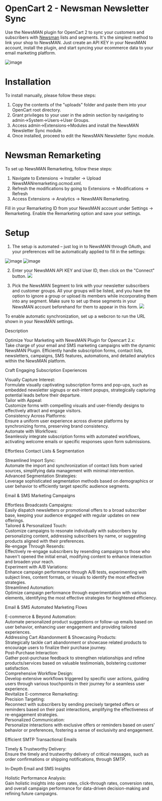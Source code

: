 # OpenCart 2 - Newsman Newsletter Sync

Use the NewsMAN plugin for OpenCart 2 to sync your customers and subscribers with [Newsman](https://www.newsman.com) lists and segments. It's the simplest method to link your shop to NewsMAN. Just create an API KEY in your NewsMAN account, install the plugin, and start syncing your ecommerce data to your email marketing platform.

![image](https://raw.githubusercontent.com/Newsman/OpenCart2-Newsman/master/assets/newsmanBr.jpg)

# Installation
To install manually, please follow these steps:
1. Copy the contents of the "uploads" folder and paste them into your OpenCart root directory.
2. Grant privileges to your user in the admin section by navigating to admin->System->Users->User Groups.
3. Access admin->Extensions->Modules and install the NewsMAN Newsletter Sync module.
4. Once installed, proceed to edit the NewsMAN Newsletter Sync module.

# Newsman Remarketing

To set up NewsMAN Remarketing, follow these steps:
1. Navigate to Extensions -> Installer -> Upload NewsMANremarketing.ocmod.xml.
2. Refresh the modifications by going to Extensions -> Modifications -> Refresh
3. Access Extensions -> Analytics -> NewsMAN Remarketing.

Fill in your Remarketing ID from your NewsMAN account under Settings -> Remarketing. Enable the Remarketing option and save your settings.

# Setup

1. The setup is automated – just log in to NewsMAN through OAuth, and your preferences will be automatically applied to fill in the settings:

![image](https://raw.githubusercontent.com/Newsman/OpenCart2-Newsman/master/assets/oauth1.png)
![image](https://raw.githubusercontent.com/Newsman/OpenCart2-Newsman/master/assets/oauth2.png)

2. Enter your NewsMAN API KEY and User ID, then click on the "Connect" button.
![](https://raw.githubusercontent.com/Newsman/OpenCart2-Newsman/master/assets/api-setup-screen-opencart2.png)

3. Pick the NewsMAN Segment to link with your newsletter subscribers and customer groups. All your groups will be listed, and you have the option to ignore a group or upload its members while incorporating them into any segment. Make sure to set up these segments in your NewsMAN account beforehand for them to appear in this form.
![](https://raw.githubusercontent.com/Newsman/OpenCart2-Newsman/master/assets/mapping-screen-opencart2.png)

To enable automatic synchronization, set up a webcron to run the URL shown in your NewsMAN settings.

Description<br>

Optimize Your Marketing with NewsMAN Plugin for Opencart 2.x:<br>
Take charge of your email and SMS marketing campaigns with the dynamic NewsMAN Plugin. Efficiently handle subscription forms, contact lists, newsletters, campaigns, SMS features, automations, and detailed analytics within the NewsMAN platform.<br>

Craft Engaging Subscription Experiences<br>

Visually Capture Interest:<br>
Formulate visually captivating subscription forms and pop-ups, such as embedded newsletter signups or exit-intent popups, strategically capturing potential leads before their departure.<br>
Tailor with Appeal:<br>
Customize forms with compelling visuals and user-friendly designs to effectively attract and engage visitors.<br>
Consistency Across Platforms:<br>
Ensure a uniform user experience across diverse platforms by synchronizing forms, preserving brand consistency.<br>
Automate with Workflows:<br>
Seamlessly integrate subscription forms with automated workflows, activating welcome emails or specific responses upon form submissions.<br>

Effortless Contact Lists & Segmentation<br>

Streamlined Import Sync:<br>
Automate the import and synchronization of contact lists from varied sources, simplifying data management with minimal intervention.<br>
Advanced Segmentation Strategies:<br>
Leverage sophisticated segmentation methods based on demographics or user behavior to efficiently target specific audience segments.<br>

Email & SMS Marketing Campaigns<br>

Effortless Broadcasts Campaigns:<br>
Easily dispatch newsletters or promotional offers to a broad subscriber base, keeping your audience engaged with regular updates on new offerings.<br>
Tailored & Personalized Touch:<br>
Customize campaigns to resonate individually with subscribers by personalizing content, addressing subscribers by name, or suggesting products aligned with their preferences.<br>
Re-engage Through Resends:<br>
Effectively re-engage subscribers by resending campaigns to those who haven't opened the initial email, modifying content to enhance interaction and broaden your reach.<br>
Experiment with A/B Variations:<br>
Enhance campaign performance through A/B tests, experimenting with subject lines, content formats, or visuals to identify the most effective strategies.<br>
Streamlined Automation:<br>
Optimize campaign performance through experimentation with various elements, identifying the most effective strategies for heightened efficiency.<br>

Email & SMS Automated Marketing Flows<br>

E-commerce & Beyond Automation:<br>
Automate personalized product suggestions or follow-up emails based on user behavior, enhancing user engagement and providing tailored experiences.<br>
Addressing Cart Abandonment & Showcasing Products:<br>
Strategically tackle cart abandonment or showcase related products to encourage users to finalize their purchase journey.<br>
Post-Purchase Interaction:<br>
Gather post-purchase feedback to strengthen relationships and refine products/services based on valuable testimonials, bolstering customer satisfaction.<br>
Comprehensive Workflow Design:<br>
Develop extensive workflows triggered by specific user actions, guiding users through various touchpoints in their journey for a seamless user experience.<br>
Revitalize E-commerce Remarketing:<br>
Precision Targeting:<br>
Reconnect with subscribers by sending precisely targeted offers or reminders based on their past interactions, amplifying the effectiveness of re-engagement strategies.<br>
Personalized Communication:<br>
Personalize interactions with exclusive offers or reminders based on users' behavior or preferences, fostering a sense of exclusivity and engagement.<br>

Efficient SMTP Transactional Emails<br>

Timely & Trustworthy Delivery:<br>
Ensure the timely and trustworthy delivery of critical messages, such as order confirmations or shipping notifications, through SMTP.<br>

In-Depth Email and SMS Insights<br>

Holistic Performance Analysis:<br>
Gain holistic insights into open rates, click-through rates, conversion rates, and overall campaign performance for data-driven decision-making and refining future campaigns.<br>
